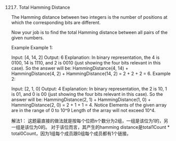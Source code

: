 1217. Total Hamming Distance

The Hamming distance between two integers is the number of positions at which the corresponding bits are different.

Now your job is to find the total Hamming distance between all pairs of the given numbers.

Example
Example 1:

Input: [4, 14, 2]
Output: 6
Explanation: In binary representation, the 4 is 0100, 14 is 1110, and 2 is 0010 (just
showing the four bits relevant in this case). So the answer will be:
HammingDistance(4, 14) + HammingDistance(4, 2) + HammingDistance(14, 2) = 2 + 2 + 2 = 6.
Example 2:

Input: [2, 1, 0]
Output: 4
Explanation: In binary representation, the 2 is 10, 1 is 01, and 0 is 00 (just
showing the four bits relevant in this case). So the answer will be:
HammingDistance(2, 1) + HammingDistance(1, 0) + HammingDistance(2, 0) = 2 + 1 + 1 = 4.
Notice
Elements of the given array are in the range of 0 to 10^9
Length of the array will not exceed 10^4.


解法1：
这题最直接的做法就是按每个位把n个数分为2组，一组是该位为1的，另一组是该位为0的。
对于该位而言，其产生的hamming distance是total1Count * total0Count，因为1组每个成员跟0组每个成员都有1个链接。